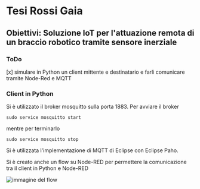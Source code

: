 # Tesi Rossi Gaia
## Obiettivi: Soluzione IoT per l'attuazione remota di un braccio robotico tramite sensore inerziale

### ToDo
[x] simulare in Python un client mittente e destinatario e farli comunicare tramite Node-Red e MQTT

### Client in Python
Si è utilizzato il broker mosquitto sulla porta 1883. Per avviare il broker

```
sudo service mosquitto start
```

mentre per terminarlo
```
sudo service mosquitto stop
```

Si è utilizzata l'implementazione di MQTT di Eclipse con Eclipse Paho.

Si è creato anche un flow su Node-RED per permettere la comunicazione tra il client in Python e Node-RED

![immagine del flow](http://github.com/GaiaRossi/Tesi-Rossi-Gaia/images/nodered_client_flow.png)
